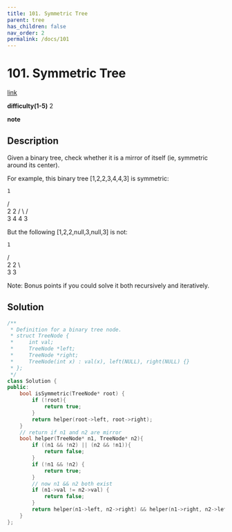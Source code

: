 ```yaml
---
title: 101. Symmetric Tree
parent: tree
has_children: false
nav_order: 2
permalink: /docs/101
---
```

# 101. Symmetric Tree
[link](https://leetcode.com/problems/symmetric-tree/)

**difficulty(1-5)**
2

**note**

## Description
Given a binary tree, check whether it is a mirror of itself (ie, symmetric around its center).

For example, this binary tree [1,2,2,3,4,4,3] is symmetric:

    1
   / \
  2   2
 / \ / \
3  4 4  3
 

But the following [1,2,2,null,3,null,3] is not:

    1
   / \
  2   2
   \   \
   3    3
 

Note:
Bonus points if you could solve it both recursively and iteratively.

## Solution
```c++
/**
 * Definition for a binary tree node.
 * struct TreeNode {
 *     int val;
 *     TreeNode *left;
 *     TreeNode *right;
 *     TreeNode(int x) : val(x), left(NULL), right(NULL) {}
 * };
 */
class Solution {
public:
    bool isSymmetric(TreeNode* root) {
        if (!root){
            return true;
        }
        return helper(root->left, root->right);
    }
    // return if n1 and n2 are mirror
    bool helper(TreeNode* n1, TreeNode* n2){
        if ((n1 && !n2) || (n2 && !n1)){
            return false;
        }
        if (!n1 && !n2) {
            return true;
        }
        // now n1 && n2 both exist
        if (n1->val != n2->val) {
            return false;
        }
        return helper(n1->left, n2->right) && helper(n1->right, n2->left);
    }
};
```